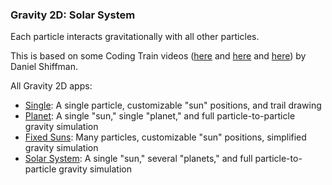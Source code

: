 
[//]: # (gen-title: Gravity 2D - Solar System - philthompson.me)

[//]: # (gen-keywords: gravity simulation, javascript)

[//]: # (gen-description: Simple 2D gravity simulator built using p5.js")

[//]: # (gen-meta-end)

<style>
\#controls > * {
    margin: 0.2rem;
}
\#controls2 > * {
    margin: 0.2rem;
}
\#controls3 > * {
    margin: 0.2rem 0.5rem 0.2rem 0.5rem;
}
</style>
<script src="../p5-v1.9.0.min.js"></script>
<script>

let fpsSpan;
let fpsMultiple = 5;

let gConstant = 0.000001;
const particles = [];

let totalReplaced = 0;
let maxX = 0;
let maxY = 0;

function setup() {
    let c = createCanvas(1200, 800);
    background(51);
    select('div.wrap').style('max-width', 'inherit');
    stroke(222);
    strokeWeight(2.0);
    //////////////////////////////////////////
    const controls = select('#controls');
    const controls2 = select('#controls2');
    let pauseButton = createButton('Pause');
    controls.child(pauseButton);
    pauseButton.mousePressed(function() { noLoop(); });
    let playButton = createButton('Play');
    controls.child(playButton);
    playButton.mousePressed(function() { loop(); });
    fpsSpan = createElement('span');
    fpsSpan.style('float', 'right');
    controls2.child(fpsSpan);
    //////////////////////////////////////////
    particles.push(new Particle(50000000.0, color(252), 1, createVector(width/2, height/2)));
    particles[0].pos.x = width / 2;
    particles[0].pos.y = height / 2;
    particles[0].vel.mult(0.0);
    for (let i = 0; i < 3; i++) {
        particles.push(new Particle(5000000.0, color(222), 1, createVector(width/2, height/2)));
    }
    addParticles(350);
    frameRate(30);
}

function addParticles(n) {
    for (let i = 0; i < n; i++) {
        particles.push(new Particle(0.0000000001, color(202), 1, particles[0].pos));
    }
}

function draw() {
    // translate to keep the big one in the middle
    translate((width/2) - particles[0].pos.x, (height/2) - particles[0].pos.y);
    let iParticle;
    for (let frameMult = 0; frameMult < fpsMultiple; frameMult ++) {
        for (let i = 0; i < particles.length - 1; i++) {
            iParticle = particles[i];
            for (let j = i+1; j < particles.length; j++) {
                applyGravityBetweenParticles(iParticle, particles[j])
            }
        }
    }
    background(51, 50);
    for (let p of particles) {
        p.update();
        p.show();
    }
    if (frameCount % 100 == 0) {
        const sun = particles[0];
        if (frameCount % 200 == 0) {
            let toReplace = 0;
            const wLimit = width * 100;
            const hLimit = height * 100;
            let p;
            for (let i = particles.length - 1; i >= 0; i--) {
                p = particles[i];
                if (abs(p.pos.x) > maxX) {
                    maxX = abs(p.pos.x);
                }
                if (abs(p.pos.x) > wLimit || abs(p.pos.y) > hLimit) {
                    particles.splice(i, 1);
                    toReplace++;
                }
            }
            addParticles(toReplace);
            totalReplaced += toReplace;
        }
        fpsSpan.html("<small>" + round(frameRate() * fpsMultiple, 0) + " fps - " + (particles.length).toLocaleString() + " particles - " + (totalReplaced).toLocaleString() + " replaced - sun (" + round(sun.pos.x) + "," + round(sun.pos.y) + ")</small>");
    }
}

function applyGravityBetweenParticles(a, b) {
//    let grav = p5.Vector.sub(b.pos, a.pos);
//    // constraint dist because if it gets too close gravity will be super strong
//    let distSq = max(20.0, grav.magSq());
//    let mag = (gConstant * a.mass * b.mass) / distSq;
//    grav.setMag(mag);
//    a.acc.add(grav);
//    b.acc.sub(grav);
    ////////////
    // new version where force is divided by mass of the object to apply the force to:
    // F = ma --> a = F/m
    let grav = p5.Vector.sub(b.pos, a.pos);
    let distSq = max(1.0, grav.magSq());
    let mag = gConstant / distSq;
    grav.setMag(mag);
    a.acc.add(p5.Vector.mult(grav, b.mass));
    b.acc.sub(p5.Vector.mult(grav, a.mass));
}

class Particle {

    constructor(mass, color, ttl, sunpos) {
        this.mass = mass;
        if (this.mass < 1.0) {
            this.strokeWeight = 1.0;
        } else {
            // from https://www.wolframalpha.com/input?i=exponential+fit+%7B%7B2000000%2C+10%7D%2C+%7B50000000%2C+20%7D%7D
            this.strokeWeight = 9.71532 * Math.pow(Math.E, 0.0000000144406 * this.mass);
            this.strokeWeight = max(1, this.strokeWeight);
            this.strokeWeight = min(30, this.strokeWeight);
        }
        this.color = color;
        this.ttl = ttl;
        //this.pos = createVector(random(width), random(height));
        //if (this.pos.x < width / 2) {
        //    this.vel = createVector(random(0.0, 1.0), random(0.0, 1.0));
        //} else {
        //    this.vel = createVector(random(-1.0, 0.0), random(-1.0, 0.0));
        //}
        this.pos = createVector(sunpos.x + random(-width/2, width/2), sunpos.y + random(-height/2, height/2));
        if (this.pos.x < sunpos.x) {
            this.vel = createVector(random(0.0, 1.0), random(0.0, 1.0));
        } else {
            this.vel = createVector(random(-1.0, 0.0), random(-1.0, 0.0));
        }
        this.acc = createVector(0.0, 0.0);
        this.prev = this.pos.copy();
        this.dead = false;
    }

    updatePrev() {
        this.prev.x = this.pos.x;
        this.prev.y = this.pos.y;
    }

    update() {
        this.vel.add(this.acc);
        this.pos.add(this.vel);
        this.acc.mult(0.0);
    }

    applyForce(forceVec) {
        this.acc.add(forceVec);
    }

    // might move this...
    applyGravityFromParticle(other) {
        let grav = p5.Vector.sub(other.pos, this.pos);
        let mag = (gConstant * this.mass * other.mass) / grav.magSq();
        grav.setMag(mag);
        applyForce(grav);
    }

    show() {
//        stroke(this.color);
        strokeWeight(this.strokeWeight);
        point(this.pos.x, this.pos.y);
        // overlapping line ends create visible "dots" all along the lines
        //line(this.pos.x, this.pos.y, this.prev.x, this.prev.y);
        // shrink the line a little to avoid the dots -- this has to be fine-tuned
        //   with the force that slows particles down to also eliminate gaps
        //   between these line segments
//        const lineBeg = p5.Vector.lerp(this.pos, this.prev, 0.09);
//        const lineEnd = p5.Vector.lerp(this.pos, this.prev, 0.91);
//        line(lineBeg.x, lineBeg.y, lineEnd.x, lineEnd.y);
    }
}
</script>
<main style="text-align:center;"></main>
<div id="controls" style="text-align:center; font-size:1.1rem; margin-bottom:0.3rem;"></div>
<div id="controls2" style="text-align:center; font-size:1.1rem; margin-bottom:0.3rem;"></div>
<div id="controls3" style="text-align:center; font-size:1.1rem;"></div>
<div style="max-width: 52rem;margin-left: auto;margin-right: auto;">
    <h3>Gravity 2D: Solar System</h3>
    <p>Each particle interacts gravitationally with all other particles.</p>
    <p>This is based on some Coding Train videos (<a target="_blank" href="https://www.youtube.com/watch?v=OAcXnzRNiCY">here</a> and <a target="_blank" href="https://www.youtube.com/watch?v=EpgB3cNhKPM">here</a> and <a target="_blank" href="https://www.youtube.com/watch?v=GjbKsOkN1Oc">here</a>) by Daniel Shiffman.</p>
    <p>All Gravity 2D apps:
        <ul>
            <li><a href="./single.html">Single</a>: A single particle, customizable "sun" positions, and trail drawing</li>
            <li><a href="./planet.html">Planet</a>: A single "sun," single "planet," and full particle-to-particle gravity simulation</a></li>
            <li><a href="./fixed-suns.html">Fixed Suns</a>: Many particles, customizable "sun" positions, simplified gravity simulation</li>
            <li><a href="./index.html">Solar System</a>: A single "sun," several "planets," and full particle-to-particle gravity simulation</li>
        </ul>
    </p>
</div>